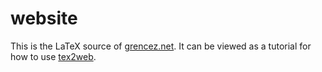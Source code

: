 # website

This is the LaTeX source of [grencez.net](http://grencez.net).
It can be viewed as a tutorial for how to use [tex2web](https://github.com/grencez/tex2web).

